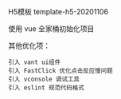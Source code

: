 H5模板  template-h5-20201106

使用 vue 全家桶初始化项目



其他优化项：

```base
引入 vant ui组件
引入 FastClick 优化点击反应慢问题
引入 vconsole 调试工具
引入 eslint 规范代码格式

```


